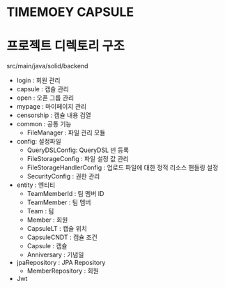 # TIMEMOEY CAPSULE

# 프로젝트 디렉토리 구조
src/main/java/solid/backend

- login : 회원 관리
- capsule : 캡슐 관리
- open : 오픈 그룹 관리
- mypage : 마이페이지 관리
- censorship : 캡슐 내용 검열
- common : 공통 기능
  - FileManager : 파일 관리 모듈
- config: 설정파일
  - QueryDSLConfig: QueryDSL 빈 등록
  - FileStorageConfig : 파일 설정 값 관리
  - FileStorageHandlerConfig : 업로드 파일에 대한 정적 리소스 핸들링 설정
  - SecurityConfig : 권한 관리
- entity : 엔티티
  - TeamMemberId : 팀 멤버 ID
  - TeamMember : 팀 멤버
  - Team : 팀
  - Member : 회원
  - CapsuleLT : 캡슐 위치
  - CapsuleCNDT : 캡슐 조건
  - Capsule : 캡슐
  - Anniversary : 기념일
- jpaRepository : JPA Repository
  - MemberRepository : 회원
- Jwt